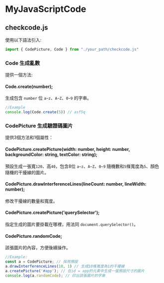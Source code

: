 # MyJavaScriptCode
## checkcode.js
使用以下語法引入:
```javascript
import { CodePicture, Code } from "./your_path/checkcode.js"
```
### Code 生成亂數
提供一個方法:

#### Code.create(number);
生成包含 `number` 位 `a~z`、`A~Z`、`0~9` 的字串。

```javascript
//Example
console.log(Code.create(5)) // asf5q 
```
### CodePicture 生成驗證碼圖片
提供3個方法和1個屬性：

#### CodePicture.createPicture(width: number, height: number, backgroundColor: string, textColor: string);
預設生成一張寬`120`、高`40`，包含8位 `a~z`、`A~Z`、`0~9` 隨機數和`5`條寬度為`5`、顏色隨機的干擾線的圖片。

#### CodePicture.drawInterferenceLines(lineCount: number, lineWidth: number);
修改干擾線的數量和寬度。

#### CodePicture.createPicture('querySelector');
指定生成的圖片要掛載在哪裡，用法同 `document.querySelector()`。

#### CodePicture.randomCode;
該張圖片的內容，方便後續操作。
```javascript
//Example:
const a = CodePicture; // 採用預設  
a.drawInterferenceLines(10, 1) // 生成10條寬度為1的干擾線  
a.createPicture('#app'); // 在id = app的元素中生成一張預設尺寸的圖片  
console.log(a.randomCode); // 印出該張圖片的字串
```
